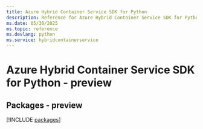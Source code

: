 ```yaml
---
title: Azure Hybrid Container Service SDK for Python
description: Reference for Azure Hybrid Container Service SDK for Python
ms.date: 05/30/2025
ms.topic: reference
ms.devlang: python
ms.service: hybridcontainerservice
---
```

# Azure Hybrid Container Service SDK for Python - preview
## Packages - preview
[!INCLUDE [packages](hybrid-container-service-index.md)]